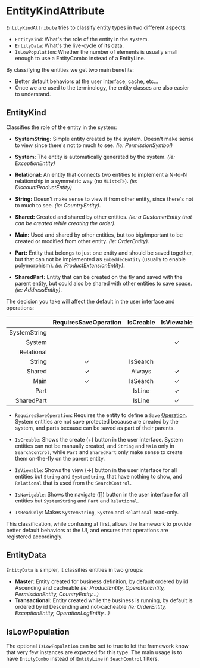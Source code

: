 ﻿# EntityKindAttribute

`EntityKindAttribute` tries to classify entity types in two different aspects:

* `EntityKind`:  What's the role of the entity in the system. 
* `EntityData`:  What's the live-cycle of its data. 
* `IsLowPopulation`: Whether the number of elements is usually small enough to use a EntityCombo instead of a EntityLine. 

By classifying the entities we get two main benefits: 

* Better default behaviors at the user interface, cache, etc...
* Once we are used to the terminology, the entity classes are also easier to understand.

## EntityKind

Classifies the role of the entity in the system: 

* **SystemString:** Simple entity created by the system. Doesn't make sense to view since there's not to much to see. *(ie: PermissionSymbol)*

* **System:** The entity is automatically generated by the system. *(ie: ExceptionEntity)* 

* **Relational:** An entity that connects two entities to implement a N-to-N relationship in a symmetric way (no `MList<T>`). *(ie: DiscountProductEntity)* 

* **String:** Doesn't make sense to view it from other entity, since there's not to much to see. *(ie: CountryEntity)*.

* **Shared:** Created and shared by other entities. *(ie: a CustomerEntity that can be created while creating the order)*.  

* **Main:** Used and shared by other entities, but too big/important to be created or modified from other entity. *(ie: OrderEntity)*.  

* **Part:** Entity that belongs to just one entity and should be saved together, but that can not be implemented as `EmbeddedEntity` (usually to enable polymorphism). *(ie: ProductExtensionEntity)*.

* **SharedPart:** Entity that can be created on the fly and saved with the parent entity, but could also be shared with other entities to save space. *(ie: AddressEntity)*.


The decision you take will affect the default in the user interface and operations:

|               |RequiresSaveOperation	|IsCreable    |	IsViewable	|IsNavigable| IsReadOnly
|--------------:|:---------------------:|:-----------:|:-----------:|:---------:|:-----------:
| SystemString	|	                    | 	          |      	    |	        | ✓
| System	    |	                    | 	          |✓	        |Always	    | ✓
| Relational	|	                    | 	          |             |     	    | ✓
| String	    |✓	                    | IsSearch    |	            |IsSearch	| 
| Shared	    |✓	                    | Always	  |✓	        |Always	    | 
| Main	        |✓	                    | IsSearch    |✓	        |Always	    | 
| Part	        |	                    | IsLine	  |✓	        |    	    | 
| SharedPart	|	                    | IsLine	  |✓	        |Always	    | 

* `RequiresSaveOperation`: Requires the entity to define a `Save` [Operation](../Signum.Engine/Operations.md). System entities are not save protected because are created by the system, and parts because can be saved as part of their parents. 

* `IsCreable`: Shows the create (+) button in the user interface. System entities can not be manually created, and `String` and `Main` only in `SearchControl`, while `Part` and `SharedPart` only make sense to create them on-the-fly on the parent entity. 

* `IsViewable`: Shows the view (->) button in the user interface for all entities but `String` and `SystemString`, that have nothing to show, and `Relational` that is used from the `SearchControl`. 

* `IsNavigable`: Shows the navigate ([]) button in the user interface for all entities but `SystemString` and `Part` and `Relational`. 

* `IsReadOnly`: Makes `SystemString`, `System` and `Relational` read-only. 


This classification, while confusing at first, allows the framework to provide better default behaviors at the UI, and ensures that operations are registered accordingly.  

## EntityData
`EntityData` is simpler, it classifies entities in two groups: 

* **Master**: Entity created for business definition, by default ordered by id Ascending and cacheable *(ie: ProductEntity, OperationEntity, PermissionEntity, CountryEntity...)*
* **Transactional**: Entity created while the business is running, by default is ordered by id Descending and not-cacheable *(ie: OrderEntity, ExceptionEntity, OperationLogEntity...)*

## IsLowPopulation
The optional `IsLowPopulation` can be set to true to let the framework know that very few instances are expected for this type. The main usage is to have `EntityCombo` instead of `EntityLine` in `SeachControl` filters. 